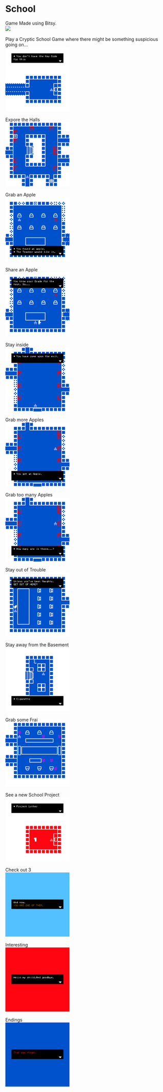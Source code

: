 # School
Game Made using Bitsy.
<br>
<img src="./readme/v0.3.1/title.gif" width="200">

Play a Cryptic School Game where there might be something suspicious going on...
<br>
<img src="./readme/v0.3/cryptic.gif" width="200">

Expore the Halls
<br>
<img src="./readme/v0.3.1/secondhall.gif" width="200">

Grab an Apple
<br>
<img src="./readme/v0.3/app.gif" width="200">

Share an Apple
<br>
<img src="./readme/v0.3/shareApp.gif" width="200">

Stay inside
<br>
<img src="./readme/v0.3/trapped.gif" width="200">

Grab more Apples
<br>
<img src="./readme/v0.3/moreapples.gif" width="200">

Grab too many Apples
<br>
<img src="./readme/v0.3/howmanyapples.gif" width="200">

Stay out of Trouble
<br>
<img src="./readme/v0.3/detention.gif" width="200">

Stay away from the Basement
<br>
<img src="./readme/v0.3/cig.gif" width="200">

Grab some Frai
<br>
<img src="./readme/v0.3/frai.gif" width="200">

See a new School Project
<br>
<img src="./readme/v0.3/newProj.gif" width="200">

Check out
3
<br>
<img src="./readme/v0.3/ending1.gif" width="200">

Interesting
<br>
<img src="./readme/v0.3/ending2.gif" width="200">

Endings<br>
<img src="./readme/v0.3/ending3.gif" width="200">
